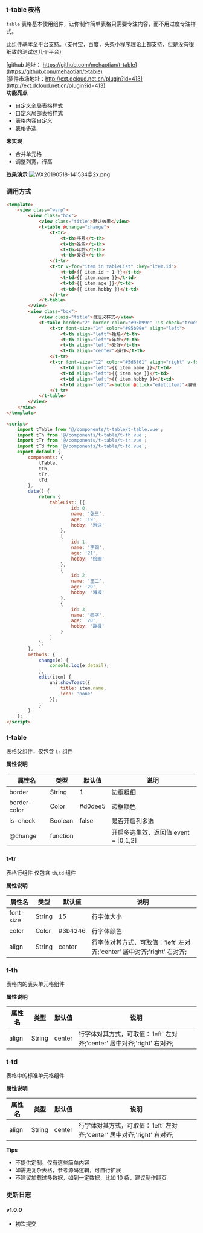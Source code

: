 ### t-table 表格


`table` 表格基本使用组件，让你制作简单表格只需要专注内容，而不用过度专注样式。

此组件基本全平台支持。（支付宝，百度，头条小程序理论上都支持，但是没有很细致的测试这几个平台）

[github 地址： https://github.com/mehaotian/t-table](https://github.com/mehaotian/t-table)         
[插件市场地址：http://ext.dcloud.net.cn/plugin?id=413](http://ext.dcloud.net.cn/plugin?id=413)    
**功能亮点**
- 自定义全局表格样式
- 自定义局部表格样式
- 表格内容自定义
- 表格多选

**未实现**
- 合并单元格
- 调整列宽，行高

**效果演示**
![WX20190518-141534@2x.png](https://upload-images.jianshu.io/upload_images/4472817-5c26e7b529fc5461.png?imageMogr2/auto-orient/strip%7CimageView2/2/w/1240)

### 调用方式

```html
<template>
	<view class="warp">
		<view class="box">
			<view class="title">默认效果</view>
			<t-table @change="change">
				<t-tr>
					<t-th>序号</t-th>
					<t-th>姓名</t-th>
					<t-th>年龄</t-th>
					<t-th>爱好</t-th>
				</t-tr>
				<t-tr v-for="item in tableList" :key="item.id">
					<t-td>{{ item.id + 1 }}</t-td>
					<t-td>{{ item.name }}</t-td>
					<t-td>{{ item.age }}</t-td>
					<t-td>{{ item.hobby }}</t-td>
				</t-tr>
			</t-table>
		</view>
		<view class="box">
			<view class="title">自定义样式</view>
			<t-table border="2" border-color="#95b99e" :is-check="true" @change="change">
				<t-tr font-size="14" color="#95b99e" align="left">
					<t-th align="left">姓名</t-th>
					<t-th align="left">年龄</t-th>
					<t-th align="left">爱好</t-th>
					<t-th align="center">操作</t-th>
				</t-tr>
				<t-tr font-size="12" color="#5d6f61" align="right" v-for="item in tableList" :key="item.id">
					<t-td align="left">{{ item.name }}</t-td>
					<t-td align="left">{{ item.age }}</t-td>
					<t-td align="left">{{ item.hobby }}</t-td>
					<t-td align="left"><button @click="edit(item)">编辑</button></t-td>
				</t-tr>
			</t-table>
		</view>
	</view>
</template>

<script>
	import tTable from '@/components/t-table/t-table.vue';
	import tTh from '@/components/t-table/t-th.vue';
	import tTr from '@/components/t-table/t-tr.vue';
	import tTd from '@/components/t-table/t-td.vue';
	export default {
		components: {
			tTable,
			tTh,
			tTr,
			tTd
		},
		data() {
			return {
				tableList: [{
						id: 0,
						name: '张三',
						age: '19',
						hobby: '游泳'
					},
					{
						id: 1,
						name: '李四',
						age: '21',
						hobby: '绘画'
					},
					{
						id: 2,
						name: '王二',
						age: '29',
						hobby: '滑板'
					},
					{
						id: 3,
						name: '码字',
						age: '20',
						hobby: '蹦极'
					}
				]
			};
		},
		methods: {
			change(e) {
				console.log(e.detail);
			},
			edit(item) {
				uni.showToast({
					title: item.name,
					icon: 'none'
				});
			}
		}
	};
</script>

```


### t-table
表格父组件，仅包含 `tr` 组件

**属性说明**

|  属性名		|    类型	| 默认值	| 说明									|
| ---			| ---		| ---		| ---									|
| border		| String	| 1			| 边框粗细								|
| border-color	| Color		| #d0dee5	| 边框颜色								|
| is-check		| Boolean	| false		| 是否开启列多选						|
| @change		|function	|			|开启多选生效，返回值 event = [0,1,2]	|

### t-tr
表格行组件 仅包含 `th`,`td` 组件

**属性说明**

|  属性名	|    类型	| 默认值	| 说明			|
| ---		| ---		| ---		| ---			|
| font-size	| String	| 15		|  行字体大小	|
| color		| Color		| #3b4246	|  行字体颜色	|
| align	| String	| center		|  行字体对其方式，可取值：'left' 左对齐;'center' 居中对齐;'right' 右对齐;	|

### t-th
表格内的表头单元格组件

**属性说明**

|  属性名	|    类型	| 默认值| 说明	|
| ---		| ---		| ---	| ---	|
| align	| String	| center		|  行字体对其方式，可取值：'left' 左对齐;'center' 居中对齐;'right' 右对齐;	|

### t-td
表格中的标准单元格组件

**属性说明**

|  属性名	|    类型	| 默认值| 说明	|
| ---		| ---		| ---	| ---	|
| align	| String	| center		|  行字体对其方式，可取值：'left' 左对齐;'center' 居中对齐;'right' 右对齐;	|


**Tips**
- 不提供定制，仅有这些简单内容
- 如需更复杂表格，参考源码逻辑，可自行扩展
- 不建议加载过多数据，如到一定数据，比如 10 条，建议制作翻页


### 更新日志

#### v1.0.0
- 初次提交